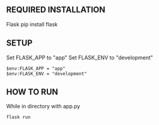## REQUIRED INSTALLATION

Flask
	pip install flask

## SETUP

Set FLASK_APP to "app"
Set FLASK_ENV to "development"

	$env:FLASK_APP = "app"
	$env:FLASK_ENV = "development"

## HOW TO RUN

While in directory with app.py

	flask run


